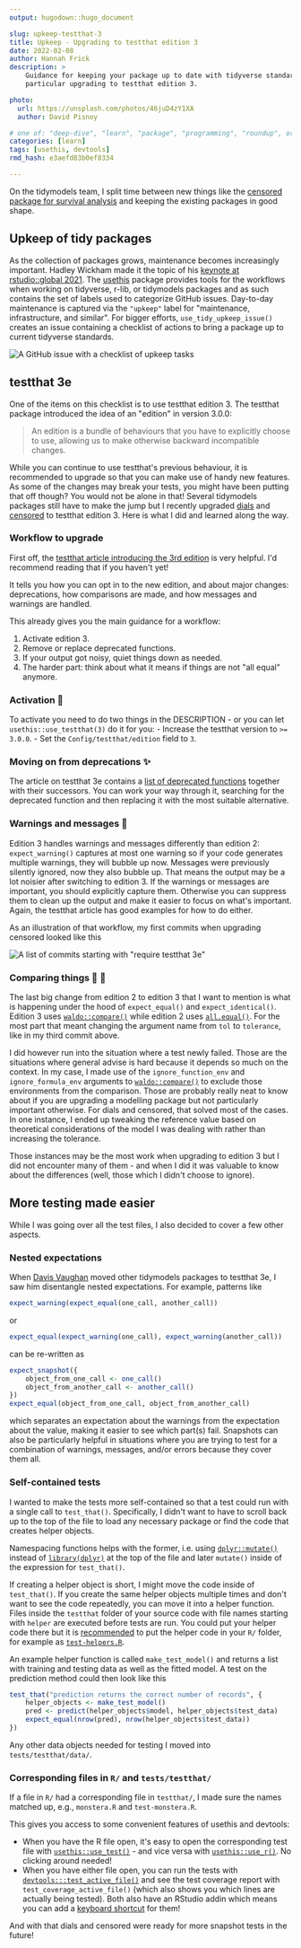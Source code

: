 ```yaml
---
output: hugodown::hugo_document

slug: upkeep-testthat-3
title: Upkeep - Upgrading to testthat edition 3
date: 2022-02-08
author: Hannah Frick
description: >
    Guidance for keeping your package up to date with tidyverse standards, in 
    particular upgrading to testthat edition 3.

photo:
  url: https://unsplash.com/photos/46juD4zY1XA
  author: David Pisnoy

# one of: "deep-dive", "learn", "package", "programming", "roundup", or "other"
categories: [learn] 
tags: [usethis, devtools]
rmd_hash: e3aefd83b0ef8334

---
```


<!--
TODO:
* [x] Look over / edit the post's title in the yaml
* [x] Edit (or delete) the description; note this appears in the Twitter card
* [x] Pick category and tags (see existing with [`hugodown::tidy_show_meta()`](https://rdrr.io/pkg/hugodown/man/use_tidy_post.html))
* [x] Find photo & update yaml metadata
* [x] Create `thumbnail-sq.jpg`; height and width should be equal
* [x] Create `thumbnail-wd.jpg`; width should be >5x height
* [x] [`hugodown::use_tidy_thumbnails()`](https://rdrr.io/pkg/hugodown/man/use_tidy_post.html)
* [ ] ~Add intro sentence, e.g. the standard tagline for the package~
* [ ] ~[`usethis::use_tidy_thanks()`](https://usethis.r-lib.org/reference/use_tidy_thanks.html)~
-->

On the tidymodels team, I split time between new things like the [censored package for survival analysis](https://www.tidyverse.org/blog/2021/11/survival-analysis-parsnip-adjacent/) and keeping the existing packages in good shape.

## Upkeep of tidy packages

As the collection of packages grows, maintenance becomes increasingly important. Hadley Wickham made it the topic of his [keynote at rstudio::global 2021](https://www.rstudio.com/resources/rstudioglobal-2021/maintaining-the-house-the-tidyverse-built/). The [usethis](https://usethis.r-lib.org/) package provides tools for the workflows when working on tidyverse, r-lib, or tidymodels packages and as such contains the set of labels used to categorize GitHub issues. Day-to-day maintenance is captured via the `"upkeep"` label for "maintenance, infrastructure, and similar". For bigger efforts, `use_tidy_upkeep_issue()` creates an issue containing a checklist of actions to bring a package up to current tidyverse standards.

![A GitHub issue with a checklist of upkeep tasks](upkeep-issue.png)

## testthat 3e

One of the items on this checklist is to use testthat edition 3. The testthat package introduced the idea of an "edition" in version 3.0.0:

> An edition is a bundle of behaviours that you have to explicitly choose to use, allowing us to make otherwise backward incompatible changes.

While you can continue to use testthat's previous behaviour, it is recommended to upgrade so that you can make use of handy new features. As some of the changes may break your tests, you might have been putting that off though? You would not be alone in that! Several tidymodels packages still have to make the jump but I recently upgraded [dials](https://github.com/tidymodels/dials/) and [censored](https://github.com/tidymodels/censored/) to testthat edition 3. Here is what I did and learned along the way.

### Workflow to upgrade

First off, the [testthat article introducing the 3rd edition](https://testthat.r-lib.org/articles/third-edition.html) is very helpful. I'd recommend reading that if you haven't yet!

It tells you how you can opt in to the new edition, and about major changes: deprecations, how comparisons are made, and how messages and warnings are handled.

This already gives you the main guidance for a workflow:

1.  Activate edition 3.
2.  Remove or replace deprecated functions.
3.  If your output got noisy, quiet things down as needed.
4.  The harder part: think about what it means if things are not "all equal" anymore.

### Activation 🚀

To activate you need to do two things in the DESCRIPTION - or you can let `usethis::use_testthat(3)` do it for you: - Increase the testthat version to `>= 3.0.0`. - Set the `Config/testthat/edition` field to `3`.

### Moving on from deprecations ✨

The article on testthat 3e contains a [list of deprecated functions](https://testthat.r-lib.org/articles/third-edition.html#deprecations) together with their successors. You can work your way through it, searching for the deprecated function and then replacing it with the most suitable alternative.

### Warnings and messages 🤫

Edition 3 handles warnings and messages differently than edition 2: `expect_warning()` captures at most one warning so if your code generates multiple warnings, they will bubble up now. Messages were previously silently ignored, now they also bubble up. That means the output may be a lot noisier after switching to edition 3. If the warnings or messages are important, you should explicitly capture them. Otherwise you can suppress them to clean up the output and make it easier to focus on what's important. Again, the testthat article has good examples for how to do either.

As an illustration of that workflow, my first commits when upgrading censored looked like this

![A list of commits starting with "require testthat 3e"](commits.png)

### Comparing things 🍎 🍊

The last big change from edition 2 to edition 3 that I want to mention is what is happening under the hood of `expect_equal()` and `expect_identical()`. Edition 3 uses [`waldo::compare()`](https://waldo.r-lib.org/reference/compare.html) while edition 2 uses [`all.equal()`](https://rdrr.io/r/base/all.equal.html). For the most part that meant changing the argument name from `tol` to `tolerance`, like in my third commit above.

I did however run into the situation where a test newly failed. Those are the situations where general advise is hard because it depends so much on the context. In my case, I made use of the `ignore_function_env` and `ignore_formula_env` arguments to [`waldo::compare()`](https://waldo.r-lib.org/reference/compare.html) to exclude those environments from the comparison. Those are probably really neat to know about if you are upgrading a modelling package but not particularly important otherwise. For dials and censored, that solved most of the cases. In one instance, I ended up tweaking the reference value based on theoretical considerations of the model I was dealing with rather than increasing the tolerance.

Those instances may be the most work when upgrading to edition 3 but I did not encounter many of them - and when I did it was valuable to know about the differences (well, those which I didn't choose to ignore).

## More testing made easier

While I was going over all the test files, I also decided to cover a few other aspects.

### Nested expectations

When [Davis Vaughan](https://github.com/DavisVaughan) moved other tidymodels packages to testthat 3e, I saw him disentangle nested expectations. For example, patterns like

``` r
expect_warning(expect_equal(one_call, another_call))
```

or

``` r
expect_equal(expect_warning(one_call), expect_warning(another_call))
```

can be re-written as

``` r
expect_snapshot({
    object_from_one_call <- one_call()
    object_from_another_call <- another_call()
})
expect_equal(object_from_one_call, object_from_another_call)
```

which separates an expectation about the warnings from the expectation about the value, making it easier to see which part(s) fail. Snapshots can also be particularly helpful in situations where you are trying to test for a combination of warnings, messages, and/or errors because they cover them all.

### Self-contained tests

I wanted to make the tests more self-contained so that a test could run with a single call to `test_that()`. Specifically, I didn't want to have to scroll back up to the top of the file to load any necessary package or find the code that creates helper objects.

Namespacing functions helps with the former, i.e. using [`dplyr::mutate()`](https://dplyr.tidyverse.org/reference/mutate.html) instead of [`library(dplyr)`](https://dplyr.tidyverse.org) at the top of the file and later `mutate()` inside of the expression for `test_that()`.

If creating a helper object is short, I might move the code inside of `test_that()`. If you create the same helper objects multiple times and don't want to see the code repeatedly, you can move it into a helper function. Files inside the `testthat` folder of your source code with file names starting with `helper` are executed before tests are run. You could put your helper code there but it is [recommended](https://testthat.r-lib.org/reference/test_file.html#special-files) to put the helper code in your `R/` folder, for example as [`test-helpers.R`](https://testthat.r-lib.org/articles/custom-expectation.html).

An example helper function is called `make_test_model()` and returns a list with training and testing data as well as the fitted model. A test on the prediction method could then look like this

``` r
test_that("prediction returns the correct number of records", {
    helper_objects <- make_test_model()
    pred <- predict(helper_objects$model, helper_objects$test_data)
    expect_equal(nrow(pred), nrow(helper_objects$test_data))
})
```

Any other data objects needed for testing I moved into `tests/testthat/data/`.

### Corresponding files in `R/` and `tests/testthat/`

If a file in `R/` had a corresponding file in `testthat/`, I made sure the names matched up, e.g., `monstera.R` and `test-monstera.R`.

This gives you access to some convenient features of usethis and devtools:

-   When you have the R file open, it's easy to open the corresponding test file with [`usethis::use_test()`](https://usethis.r-lib.org/reference/use_r.html) - and vice versa with [`usethis::use_r()`](https://usethis.r-lib.org/reference/use_r.html). No clicking around needed!
-   When you have either file open, you can run the tests with [`devtools:::test_active_file()`](http://devtools.r-lib.org/reference/test.html) and see the test coverage report with `test_coverage_active_file()` (which also shows you which lines are actually being tested). Both also have an RStudio addin which means you can add a [keyboard shortcut](https://rstudio.github.io/rstudioaddins/#keyboard-shorcuts) for them!

And with that dials and censored were ready for more snapshot tests in the future!


